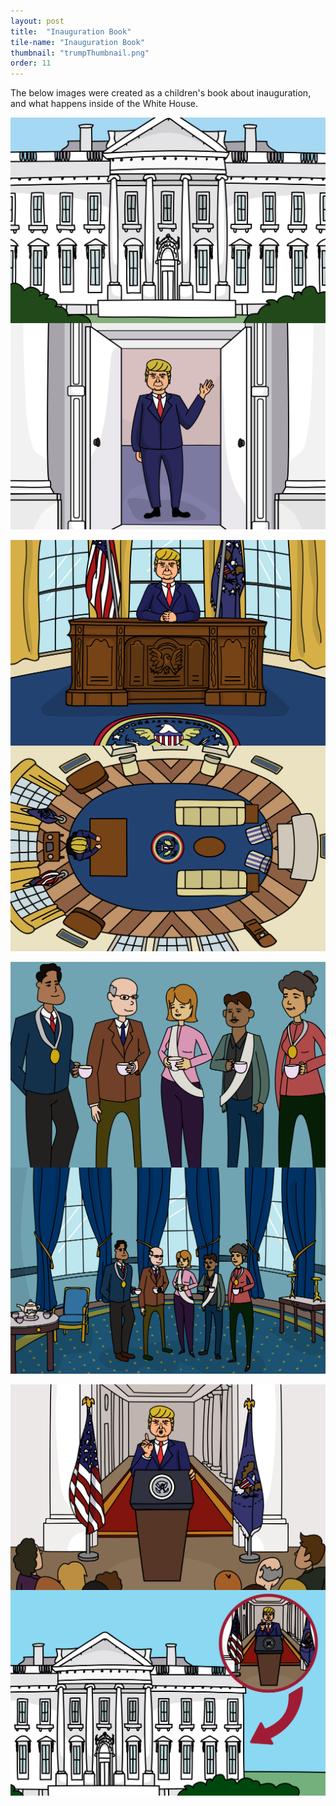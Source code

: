 ```yaml
---
layout: post
title:  "Inauguration Book"
tile-name: "Inauguration Book"
thumbnail: "trumpThumbnail.png"
order: 11
---
```


The below images were created as a children's book about inauguration, and what happens inside of the White House.


<div class="row">

  <div class="small-12 medium-6 large-6 columns">
    <img src="/img/trumpBook/png/trump0.png" alt="Hero Image">
  </div>

  <div class="small-12 medium-6 large-6 columns">
    <img src="/img/trumpBook/png/trump1.png" alt="Hero Image">
  </div>
  
</div>


<br>

<div class="row">

  <div class="small-12 medium-6 large-6 columns">
    <img src="/img/trumpBook/png/trump3.png" alt="Hero Image">
  </div>
  
  <div class="small-12 medium-6 large-6 columns">
    <img src="/img/trumpBook/png/trump4.png" alt="Hero Image">
  </div>
  
</div>


<br>

<div class="row">

  <div class="small-12 medium-6 large-6 columns">
    <img src="/img/trumpBook/png/trump5.png" alt="Hero Image">
  </div>
  
  <div class="small-12 medium-6 large-6 columns">
    <img src="/img/trumpBook/png/trump6.png" alt="Hero Image">
  </div>
  
</div>


<br>

<div class="row">

  <div class="small-12 medium-6 large-6 columns">
    <img src="/img/trumpBook/png/trump7.png" alt="Hero Image">
  </div>
  
  <div class="small-12 medium-6 large-6 columns">
    <img src="/img/trumpBook/png/trump8.png" alt="Hero Image">
  </div>
  
</div>
